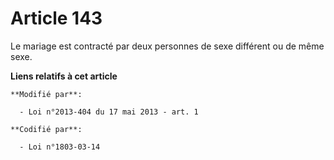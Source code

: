 # Article 143

Le mariage est contracté par deux personnes de sexe différent ou de même sexe.

**Liens relatifs à cet article**

	**Modifié par**:

	  - Loi n°2013-404 du 17 mai 2013 - art. 1

	**Codifié par**:

	  - Loi n°1803-03-14
